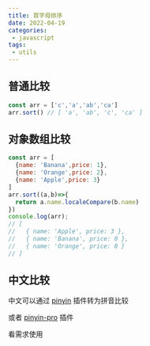 ```yaml
---
title: 首字母排序
date: 2022-04-19
categories:
 - javascript
tags:
 - utils
---
```


## 普通比较

```js
const arr = ['c','a','ab','ca']
arr.sort() // [ 'a', 'ab', 'c', 'ca' ]
```

## 对象数组比较

```js
const arr = [
  {name: 'Banana',price: 1},
  {name: 'Orange',price: 2},
  {name: 'Apple',price: 3}
]
arr.sort((a,b)=>{
  return a.name.localeCompare(b.name)
})
console.log(arr);
// [
//   { name: 'Apple', price: 3 },
//   { name: 'Banana', price: 0 },
//   { name: 'Orange', price: 0 }
// ]

```

## 中文比较

中文可以通过 [pinyin](https://www.npmjs.com/package/pinyin) 插件转为拼音比较

或者 [pinyin-pro](https://www.npmjs.com/package/pinyin-pro) 插件

看需求使用

